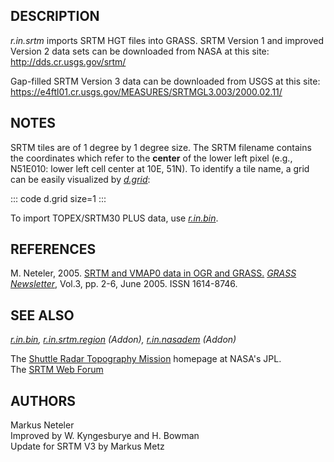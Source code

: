 ## DESCRIPTION

*r.in.srtm* imports SRTM HGT files into GRASS. SRTM Version 1 and
improved Version 2 data sets can be downloaded from NASA at this site:\
<http://dds.cr.usgs.gov/srtm/>

Gap-filled SRTM Version 3 data can be downloaded from USGS at this
site:\
<https://e4ftl01.cr.usgs.gov/MEASURES/SRTMGL3.003/2000.02.11/>

## NOTES

SRTM tiles are of 1 degree by 1 degree size. The SRTM filename contains
the coordinates which refer to the **center** of the lower left pixel
(e.g., N51E010: lower left cell center at 10E, 51N). To identify a tile
name, a grid can be easily visualized by *[d.grid](d.grid.html)*:

::: code
    d.grid size=1
:::

To import TOPEX/SRTM30 PLUS data, use *[r.in.bin](r.in.bin.html)*.

## REFERENCES

M. Neteler, 2005. [SRTM and VMAP0 data in OGR and
GRASS.](https://grass.osgeo.org/newsletter/GRASSNews_vol3.pdf) *[GRASS
Newsletter](https://grass.osgeo.org/newsletter/)*, Vol.3, pp. 2-6, June
2005. ISSN 1614-8746.

## SEE ALSO

*[r.in.bin](r.in.bin.html),
[r.in.srtm.region](https://grass.osgeo.org/grass8/manuals/addons/r.in.srtm.region.html)
(Addon),
[r.in.nasadem](https://grass.osgeo.org/grass8/manuals/addons/r.in.nasadem.html)
(Addon)*

The [Shuttle Radar Topography Mission](http://www2.jpl.nasa.gov/srtm/)
homepage at NASA\'s JPL.\
The [SRTM Web Forum](http://pub7.bravenet.com/forum/537683448/)

## AUTHORS

Markus Neteler\
Improved by W. Kyngesburye and H. Bowman\
Update for SRTM V3 by Markus Metz
